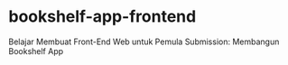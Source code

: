 # bookshelf-app-frontend
Belajar Membuat Front-End Web untuk Pemula  Submission: Membangun Bookshelf App
